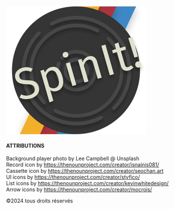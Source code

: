 ![Logo de Spin It](./assets/icons/SpintIt-lineson.svg "logo de SpinIt!")

#### ATTRIBUTIONS

Background player photo by Lee Campbell @ Unsplash  
Record icon by https://thenounproject.com/creator/isnainis081/  
Cassette icon by https://thenounproject.com/creator/seochan.art  
UI icons by https://thenounproject.com/creator/styfico/  
List icons by https://thenounproject.com/creator/kevinwhitedesign/  
Arrow icons by https://thenounproject.com/creator/mocrois/

©2024 tous droits réservés
